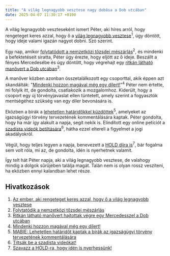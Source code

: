 ```yaml
---
title: "A világ legnagyobb vesztese nagy dobása a Dob utcában"
date: 2025-04-07 11:30:17 +0100
---
```


A világ legnagyobb veszteseként ismert Péter, aki híres arról, hogy rengeteget keres azzal, hogy ő a <a href="https://telex.hu/eszkombajn/2025/04/06/vegas-matt-szerencsejatek-kaszino-nyeremeny-veszteseg">világ legnagyobb vesztese</a><sup>1</sup>, úgy döntött, hogy ideje valami igazán nagyot dobni. Szó szerint.

Egy nap, amikor <a href="https://telex.hu/gazdasag/2025/04/07/folytatodik-a-nemzetkozi-tozsdei-meszarlas">folytatódott a nemzetközi tőzsdei mészárlás</a><sup>2</sup>, és mindenki a befektetéseit siratta, Péter úgy érezte, hogy eljött az ő ideje. Beszállt a fényes Mercedesébe és úgy döntött, hogy végrehajt egy <a href="https://telex.hu/belfold/2025/04/06/budapest-dob-utca-mercedes-baleset">ritkán látható manővert a Dob utcában</a><sup>3</sup>.

A manőver közben azonban összetalálkozott egy csoporttal, akik éppen azt skandálták: "<a href="https://telex.hu/belfold/2025/04/07/eltereles-diler-torvenyjavaslat-kabitoszer-fogyasztok-rendorseg-horvath-laszlo">Mindenki hozzon magával még egy dílert!</a>"<sup>4</sup> Péter nem értette, mi folyik itt, de gondolta, csatlakozik a mozgalomhoz. Kiderült, hogy a csoport egy új törvényjavaslat ellen tüntetett, amely szerint a fogyasztók mentségéhez szükség van egy díler bevonására is.

Eközben a bírák a <a href="https://telex.hu/belfold/2025/04/07/biroi-testulet-orszagos-birosagi-hivatal-igazsagugyi-torveny-tervezet-eszrevetelezes-hatarido">lehetetlen határidőkkel küzdöttek</a><sup>5</sup>, amelyeket az igazságügyi törvény tervezetének kommentálására kaptak. Péter gondolta, hogy ha már így alakult a napja, segít nekik is. Elindított egy online petíciót a <a href="https://telex.hu/eszkombajn/2023/11/04/video-nasty-brutalis-horrorfilm-nagy-britannia-cenzura">szadista videók betiltására</a><sup>6</sup>, hátha ezzel eltereli a figyelmet a jogi akadályokról.

Végül, hogy teljes legyen a napja, benevezett a <a href="https://hold.hu/holdblog/klasszis-dijatado-2025/?utm_source=telex&utm_medium=holdbox_direct&utm_campaign=alwayson">HOLD díjra is</a><sup>7</sup>, bár fogalma sem volt róla, mi az, de gondolta, idén is nyerhetnek valamit.

Így telt hát Péter napja, aki a világ legnagyobb vesztese, de valahogy mindig a dolgok sűrűjében találja magát. Talán nem is olyan rossz veszíteni, ha eközben ennyi kalandban lehet része.

## Hivatkozások

1. [Az ember, aki rengeteget keres azzal, hogy ő a világ legnagyobb vesztese](https://telex.hu/eszkombajn/2025/04/06/vegas-matt-szerencsejatek-kaszino-nyeremeny-veszteseg)
2. [Folytatódik a nemzetközi tőzsdei mészárlás](https://telex.hu/gazdasag/2025/04/07/folytatodik-a-nemzetkozi-tozsdei-meszarlas)
3. [Ritkán látható manővert hajtottak végre egy Mercedesszel a Dob utcában](https://telex.hu/belfold/2025/04/06/budapest-dob-utca-mercedes-baleset)
4. [Mindenki hozzon magával még egy dílert!](https://telex.hu/belfold/2025/04/07/eltereles-diler-torvenyjavaslat-kabitoszer-fogyasztok-rendorseg-horvath-laszlo)
5. [MABIE: Lehetetlen határidőt kaptak a bírák az igazságügyi törvény tervezetének kommentálására](https://telex.hu/belfold/2025/04/07/biroi-testulet-orszagos-birosagi-hivatal-igazsagugyi-torveny-tervezet-eszrevetelezes-hatarido)
6. [Tiltsák be a szadista videókat!](https://telex.hu/eszkombajn/2023/11/04/video-nasty-brutalis-horrorfilm-nagy-britannia-cenzura)
7. [Szavazz a HOLD-ra, hogy idén is nyerhessünk!](https://hold.hu/holdblog/klasszis-dijatado-2025/?utm_source=telex&utm_medium=holdbox_direct&utm_campaign=alwayson)
